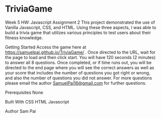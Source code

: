 # TriviaGame
Week 5 HW: Javascript Assignment 2
This project demonstrated the use of Vanilla Javascript, CSS, and HTML. Using these three aspects, I was able to build a  trivia game that utilizes various principles to test users about their fitness knowledge. 

Getting Started
Access the game here at https://samuelpai.github.io/TriviaGame/ . Once directed to the URL, wait for the page to load and then click start. You will have 120 seconds (2 minutes) to answer all 8 questions. Once completed, or if time runs out, you will be directed to the end page where you will see the correct answers as well as your score that includes the number of questions you got right or wrong, and also the number of questions you did not answer. For more questions please email the author SamuelPai16@gmail.com for further questions. 

Prerequisites
None


Built With
CSS
HTML
Javascript

Author
Sam Pai



